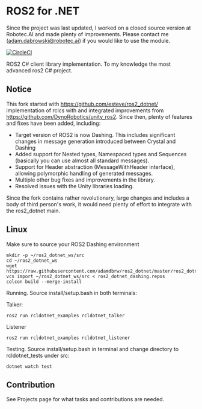 ROS2 for .NET
=============

Since the project was last updated, I worked on a closed source version at Robotec.AI and made plenty of improvements. Please contact me (adam.dabrowski@robotec.ai) if you would like to use the module. 

[![CircleCI](https://circleci.com/gh/samiamlabs/ros2_dotnet/tree/dashing.svg?style=svg)](https://circleci.com/gh/samiamlabs/ros2_dotnet/tree/master)

ROS2 C# client library implementation. To my knowledge the most advanced ros2 C# project.

Notice
------

This fork started with https://github.com/esteve/ros2_dotnet/ implementation of rclcs with and integrated improvements from https://github.com/DynoRobotics/unity_ros2. Since then, plenty of features and fixes have been added, including:
*  Target version of ROS2 is now Dashing. This includes significant changes in message generation introduced between Crystal and Dashing
*  Added support for Nested types, Namespaced types and Sequences (basically you can use almost all standard messages).
*  Support for Header abstraction (MessageWithHeader interface), allowing polymorphic handling of generated messages.
*  Multiple other bug fixes and improvements in the library.
*  Resolved issues with the Unity libraries loading.

Since the fork contains rather revolutionary, large changes and includes a body of third person's work, it would need plenty of effort to integrate with the ros2_dotnet main.

Linux
-----

Make sure to source your ROS2 Dashing environment

```
mkdir -p ~/ros2_dotnet_ws/src
cd ~/ros2_dotnet_ws
wget https://raw.githubusercontent.com/adamdbrw/ros2_dotnet/master/ros2_dotnet_dashing.repos
vcs import ~/ros2_dotnet_ws/src < ros2_dotnet_dashing.repos
colcon build --merge-install

```
Running. Source install/setup.bash in both terminals:

Talker:
```
ros2 run rcldotnet_examples rcldotnet_talker
```
Listener
```
ros2 run rcldotnet_examples rcldotnet_listener
```

Testing. Source install/setup.bash in terminal and change directory to rcldotnet_tests under src:

```
dotnet watch test
```

Contribution
------

See Projects page for what tasks and contributions are needed.
